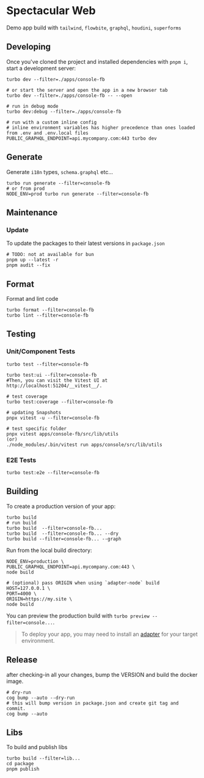 # Spectacular Web

Demo app build with `tailwind`, `flowbite`, `graphql`, `houdini`, `superforms`

## Developing

Once you've cloned the project and installed dependencies with `pnpm i`, start a development server:

```shell
turbo dev --filter=./apps/console-fb

# or start the server and open the app in a new browser tab
turbo dev --filter=./apps/console-fb -- --open

# run in debug mode
turbo dev:debug --filter=./apps/console-fb

# run with a custom inline config
# inline environment variables has higher precedence than ones loaded from .env and .env.local files
PUBLIC_GRAPHQL_ENDPOINT=api.mycompany.com:443 turbo dev
```

## Generate

Generate `i18n` types, `schema.graphql` etc...

```shell
turbo run generate --filter=console-fb
# or from prod
NODE_ENV=prod turbo run generate --filter=console-fb
```

## Maintenance

### Update

To update the packages to their latest versions in `package.json`

```shell
# TODO: not at available for bun
pnpm up --latest -r
pnpm audit --fix
```

## Format

Format and lint code

```shell
turbo format --filter=console-fb
turbo lint --filter=console-fb
```

## Testing

### Unit/Component Tests

```shell
turbo test --filter=console-fb

turbo test:ui --filter=console-fb
#Then, you can visit the Vitest UI at http://localhost:51204/__vitest__/.

# test coverage
turbo test:coverage --filter=console-fb

# updating Snapshots
pnpx vitest -u --filter=console-fb

# test specific folder
pnpx vitest apps/console-fb/src/lib/utils
(or)
./node_modules/.bin/vitest run apps/console/src/lib/utils
```

### E2E Tests

```shell
turbo test:e2e --filter=console-fb
```

## Building

To create a production version of your app:

```shell
turbo build
# run build
turbo build  --filter=console-fb...
turbo build  --filter=console-fb... --dry
turbo build --filter=console-fb... --graph
```

Run from the local build directory:

```shell
NODE_ENV=production \
PUBLIC_GRAPHQL_ENDPOINT=api.mycompany.com:443 \
node build

# (optional) pass ORIGIN when using `adapter-node` build
HOST=127.0.0.1 \
PORT=4000 \
ORIGIN=https://my.site \
node build
```

You can preview the production build with `turbo preview --filter=console...`.

> To deploy your app, you may need to install an [adapter](https://kit.svelte.dev/docs/adapters) for your target
> environment.

## Release

after checking-in all your changes, bump the VERSION and build the docker image.

```shell
# dry-run
cog bump --auto --dry-run
# this will bump version in package.json and create git tag and commit.
cog bump --auto
```

## Libs

To build and publish libs

```shell
turbo build --filter=lib...
cd package
pnpm publish
```

